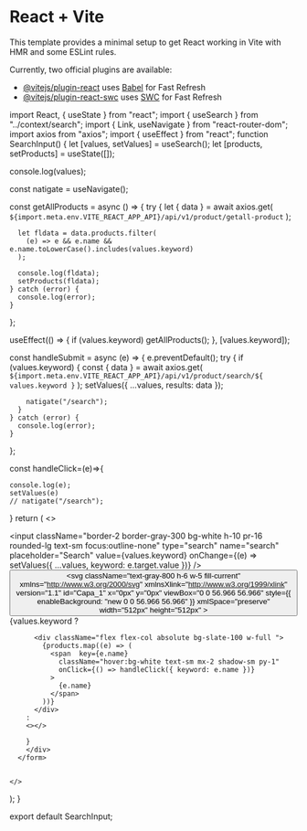# React + Vite

This template provides a minimal setup to get React working in Vite with HMR and some ESLint rules.

Currently, two official plugins are available:

- [@vitejs/plugin-react](https://github.com/vitejs/vite-plugin-react/blob/main/packages/plugin-react/README.md) uses [Babel](https://babeljs.io/) for Fast Refresh
- [@vitejs/plugin-react-swc](https://github.com/vitejs/vite-plugin-react-swc) uses [SWC](https://swc.rs/) for Fast Refresh


import React, { useState } from "react";
import { useSearch } from "../context/search";
import { Link, useNavigate } from "react-router-dom";
import axios from "axios";
import { useEffect } from "react";
function SearchInput() {
  let [values, setValues] = useSearch();
  let [products, setProducts] = useState([]);

  

  console.log(values);

  const natigate = useNavigate();

  const getAllProducts = async () => {
    try {
      let { data } = await axios.get(
        `${import.meta.env.VITE_REACT_APP_API}/api/v1/product/getall-product`
      );

      let fldata = data.products.filter(
        (e) => e && e.name && e.name.toLowerCase().includes(values.keyword)
      );

      console.log(fldata);
      setProducts(fldata);
    } catch (error) {
      console.log(error);
    }
  };

  useEffect(() => {
    if (values.keyword) getAllProducts();
  }, [values.keyword]);

  const handleSubmit = async (e) => {
    e.preventDefault();
    try {
      if (values.keyword) {
        const { data } = await axios.get(
          `${import.meta.env.VITE_REACT_APP_API}/api/v1/product/search/${
            values.keyword
          }`
        );
        setValues({ ...values, results: data });



        natigate("/search");
      }
    } catch (error) {
      console.log(error);
    }
  };
  
  const handleClick=(e)=>{

    console.log(e);
    setValues(e)
    // natigate("/search");

  }
    return (
    <>
      <form
        onSubmit={handleSubmit}
        className="pt-2  relative mx-auto text-gray-800"
      >
        <input
          className="border-2 border-gray-300 bg-white h-10  pr-16 rounded-lg text-sm focus:outline-none"
          type="search"
          name="search"
          placeholder="Search"
          value={values.keyword}
          onChange={(e) => setValues({ ...values, keyword: e.target.value })}
        />
        <button type="submit" className="absolute right-0 top-0 mt-3 mr-4">
          <svg
            className="text-gray-800 h-6 w-5 fill-current"
            xmlns="http://www.w3.org/2000/svg"
            xmlnsXlink="http://www.w3.org/1999/xlink"
            version="1.1"
            id="Capa_1"
            x="0px"
            y="0px"
            viewBox="0 0 56.966 56.966"
            style={{ enableBackground: "new 0 0 56.966 56.966" }}
            xmlSpace="preserve"
            width="512px"
            height="512px"
          >
            <path d="M55.146,51.887L41.588,37.786c3.486-4.144,5.396-9.358,5.396-14.786c0-12.682-10.318-23-23-23s-23,10.318-23,23  s10.318,23,23,23c4.761,0,9.298-1.436,13.177-4.162l13.661,14.208c0.571,0.593,1.339,0.92,2.162,0.92  c0.779,0,1.518-0.297,2.079-0.837C56.255,54.982,56.293,53.08,55.146,51.887z M23.984,6c9.374,0,17,7.626,17,17s-7.626,17-17,17  s-17-7.626-17-17S14.61,6,23.984,6z" />
          </svg>
        </button>
        <div>
        {values.keyword   ?
        
        
          <div className="flex flex-col absolute bg-slate-100 w-full ">
            {products.map((e) => (
              <span  key={e.name}
                className="hover:bg-white text-sm mx-2 shadow-sm py-1"
                onClick={() => handleClick({ keyword: e.name })}
              >
                {e.name}
              </span>
            ))}
          </div>
        :
        <></>
        
        }
        </div>
      </form>

      
    </>
  );
}

export default SearchInput;
